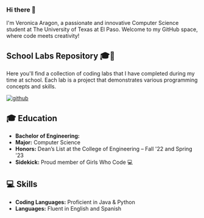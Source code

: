 ### Hi there 👋

I'm Veronica Aragon, a passionate and innovative Computer Science student at The University of Texas at El Paso. Welcome to my GitHub space, where code meets creativity!

## School Labs Repository 🎓🚀
Here you'll find a collection of coding labs that I have completed during my time at school. Each lab is a project that demonstrates various programming concepts and skills.

   [![github](https://img.shields.io/badge/GitHub-000000?style=for-the-badge&logo=GitHub&logoColor=white)](https://github.com/veronicaragon)


## 🎓 Education

- **Bachelor of Engineering:**
- **Major:** Computer Science 
- **Honors:** Dean’s List at the College of Engineering – Fall '22 and Spring '23
- **Sidekick:** Proud member of Girls Who Code 💻

## 💻 Skills

- **Coding Languages:** Proficient in Java & Python
- **Languages:** Fluent in English and Spanish
